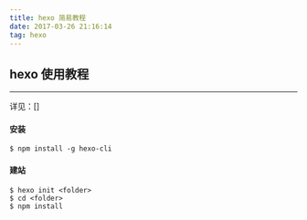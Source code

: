 ```yaml
---
title: hexo 简易教程
date: 2017-03-26 21:16:14
tag: hexo
---
```


## hexo 使用教程
- - - - 
详见：[]
#### 安装
```
$ npm install -g hexo-cli
```

#### 建站
```
$ hexo init <folder>
$ cd <folder>
$ npm install
```